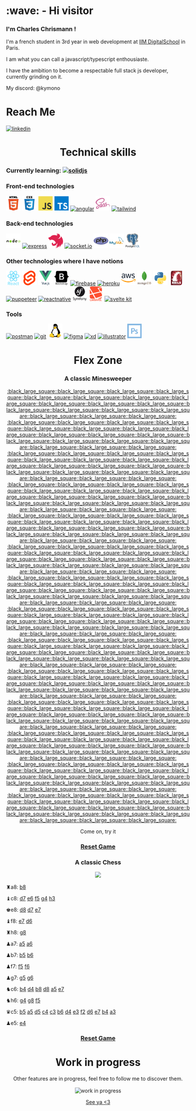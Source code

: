<h1>:wave: - Hi visitor</h1><h3>I'm Charles Chrismann !</h3><p>I'm a french student in 3rd year in web development at <a href="https://www.iim.fr" target="_blank" rel="noreferrer" title="Institut de l'Internet et du Multimédia">IIM DigitalSchool</a> in Paris.</p><p>I am what you can call a javascript/typescript enthousiaste.<p><p>I have the ambition to become a respectable full stack js developer, currently grinding on it.</p><p>My discord: @kymono</p><h1 align="left">Reach Me</h1><p align="left"><a href="https://www.linkedin.com/in/charles-chrismann/" target="blank"><img align="center" src="https://raw.githubusercontent.com/rahuldkjain/github-profile-readme-generator/master/src/images/icons/Social/linked-in-alt.svg" alt="linkedin" height="30" width="40" /></a></p><h1 align="center">Technical skills</h1><h3 align="left">Currently learning: <a href="https://www.solidjs.com/" target="_blank" rel="noreferrer"><img src="https://www.solidjs.com/assets/logo-123b04bc.svg" alt="solidjs" width="40" height="40"/></a> </h3><h3>Front-end technologies</h3><p align="left"><a href="https://www.w3.org/html/" target="_blank" rel="noreferrer"><img src="https://raw.githubusercontent.com/devicons/devicon/master/icons/html5/html5-original-wordmark.svg" alt="html5" width="40" height="40"/></a> <a href="https://www.w3.org/css/" target="_blank" rel="noreferrer"><img src="https://raw.githubusercontent.com/devicons/devicon/master/icons/css3/css3-original-wordmark.svg" alt="css3" width="40" height="40"/></a> <a href="https://developer.mozilla.org/en-US/docs/Web/JavaScript" target="_blank" rel="noreferrer"><img src="https://raw.githubusercontent.com/devicons/devicon/master/icons/javascript/javascript-original.svg" alt="javascript" width="40" height="40"/></a> <a href="https://www.typescriptlang.org/" target="_blank" rel="noreferrer"><img src="https://raw.githubusercontent.com/devicons/devicon/master/icons/typescript/typescript-original.svg" alt="typescript" width="40" height="40"/></a> <a href="https://angular.io" target="_blank" rel="noreferrer"><img src="https://angular.io/assets/images/logos/angular/angular.svg" alt="angular" width="40" height="40"/></a> <a href="https://sass-lang.com" target="_blank" rel="noreferrer"><img src="https://raw.githubusercontent.com/devicons/devicon/master/icons/sass/sass-original.svg" alt="sass" width="40" height="40"/></a> <a href="https://tailwindcss.com/" target="_blank" rel="noreferrer"><img src="https://www.vectorlogo.zone/logos/tailwindcss/tailwindcss-icon.svg" alt="tailwind" width="40" height="40"/></a> </p><h3>Back-end technologies</h3><p align="left"><a href="https://nodejs.org" target="_blank" rel="noreferrer"><img src="https://raw.githubusercontent.com/devicons/devicon/master/icons/nodejs/nodejs-original-wordmark.svg" alt="nodejs" width="40" height="40"/></a> <a href="https://expressjs.com" target="_blank" rel="noreferrer"><img src="https://expressjs.com/images/favicon.png" alt="express" width="40" height="40"/></a> <a href="https://nestjs.com/" target="_blank" rel="noreferrer"><img src="https://raw.githubusercontent.com/devicons/devicon/master/icons/nestjs/nestjs-plain.svg" alt="nestjs" width="40" height="40"/></a> <a href="https://socket.io" target="_blank" rel="noreferrer"><img src="https://cdn.worldvectorlogo.com/logos/socket-io-1.svg" alt="socket.io" width="40" height="40"/></a> <a href="https://www.php.net" target="_blank" rel="noreferrer"><img src="https://raw.githubusercontent.com/devicons/devicon/master/icons/php/php-original.svg" alt="php" width="40" height="40"/></a> <a href="https://www.mysql.com/" target="_blank" rel="noreferrer"><img src="https://raw.githubusercontent.com/devicons/devicon/master/icons/mysql/mysql-original-wordmark.svg" alt="mysql" width="40" height="40"/></a> <a href="https://www.postgresql.org/" target="_blank" rel="noreferrer"><img src="https://raw.githubusercontent.com/devicons/devicon/master/icons/postgresql/postgresql-original-wordmark.svg" alt="postgresql" width="40" height="40"/></a> </p><h3>Other technologies where I have notions</h3><p align="left"><a href="https://reactjs.org/" target="_blank" rel="noreferrer"><img src="https://raw.githubusercontent.com/devicons/devicon/master/icons/react/react-original-wordmark.svg" alt="react" width="40" height="40"/></a> <a href="https://svelte.dev/" target="_blank" rel="noreferrer"><img src="https://raw.githubusercontent.com/devicons/devicon/master/icons/svelte/svelte-original.svg" alt="svelte" width="40" height="40"/></a> <a href="https://vuejs.org/" target="_blank" rel="noreferrer"><img src="https://raw.githubusercontent.com/devicons/devicon/master/icons/vuejs/vuejs-original-wordmark.svg" alt="vuejs" width="40" height="40"/></a> <a href="https://getbootstrap.com" target="_blank" rel="noreferrer"><img src="https://raw.githubusercontent.com/devicons/devicon/master/icons/bootstrap/bootstrap-plain-wordmark.svg" alt="bootstrap" width="40" height="40"/></a> <a href="https://firebase.google.com/" target="_blank" rel="noreferrer"><img src="https://www.vectorlogo.zone/logos/firebase/firebase-icon.svg" alt="firebase" width="40" height="40"/></a> <a href="https://heroku.com" target="_blank" rel="noreferrer"><img src="https://www.vectorlogo.zone/logos/heroku/heroku-icon.svg" alt="heroku" width="40" height="40"/></a> <a href="https://aws.amazon.com" target="_blank" rel="noreferrer"><img src="https://raw.githubusercontent.com/devicons/devicon/master/icons/amazonwebservices/amazonwebservices-original-wordmark.svg" alt="aws" width="40" height="40"/></a> <a href="https://www.mongodb.com/" target="_blank" rel="noreferrer"><img src="https://raw.githubusercontent.com/devicons/devicon/master/icons/mongodb/mongodb-original-wordmark.svg" alt="mongodb" width="40" height="40"/></a> <a href="https://www.python.org" target="_blank" rel="noreferrer"><img src="https://raw.githubusercontent.com/devicons/devicon/master/icons/python/python-original.svg" alt="python" width="40" height="40"/></a> <a href="https://rubyonrails.org" target="_blank" rel="noreferrer"><img src="https://raw.githubusercontent.com/devicons/devicon/master/icons/rails/rails-original-wordmark.svg" alt="rubyonrails" width="40" height="40"/></a> <a href="https://github.com/puppeteer/puppeteer" target="_blank" rel="noreferrer"><img src="https://www.vectorlogo.zone/logos/pptrdev/pptrdev-official.svg" alt="puppeteer" width="40" height="40"/></a> <a href="https://reactnative.dev/" target="_blank" rel="noreferrer"><img src="https://reactnative.dev/img/header_logo.svg" alt="reactnative" width="40" height="40"/></a> <a href="https://symfony.com/" target="_blank" rel="noreferrer"><img src="https://raw.githubusercontent.com/devicons/devicon/master/icons/symfony/symfony-original-wordmark.svg" alt="symfony" width="40" height="40"/></a> <a href="https://laravel.com/" target="_blank" rel="noreferrer"><img src="https://raw.githubusercontent.com/devicons/devicon/master/icons/laravel/laravel-plain-wordmark.svg" alt="laravel" width="40" height="40"/></a> <a href="https://kit.svelte.dev/" target="_blank" rel="noreferrer"><img src="https://raw.githubusercontent.com/sveltejs/kit/master/sites/kit.svelte.dev/static/images/svelte-kit-horizontal.svg" alt="svelte kit" width="40" height="40"/></a> </p><h3>Tools</h3><p align="left"><a href="https://postman.com" target="_blank" rel="noreferrer"><img src="https://www.vectorlogo.zone/logos/getpostman/getpostman-icon.svg" alt="postman" width="40" height="40"/></a> <a href="https://git-scm.com/" target="_blank" rel="noreferrer"><img src="https://www.vectorlogo.zone/logos/git-scm/git-scm-icon.svg" alt="git" width="40" height="40"/></a> <a href="https://www.linux.org/" target="_blank" rel="noreferrer"><img src="https://raw.githubusercontent.com/devicons/devicon/master/icons/linux/linux-original.svg" alt="linux" width="40" height="40"/></a> <a href="https://www.figma.com/" target="_blank" rel="noreferrer"><img src="https://www.vectorlogo.zone/logos/figma/figma-icon.svg" alt="figma" width="40" height="40"/></a> <a href="https://www.adobe.com/products/xd.html" target="_blank" rel="noreferrer"><img src="https://cdn.worldvectorlogo.com/logos/adobe-xd.svg" alt="xd" width="40" height="40"/></a> <a href="https://www.adobe.com/in/products/illustrator.html" target="_blank" rel="noreferrer"><img src="https://www.vectorlogo.zone/logos/adobe_illustrator/adobe_illustrator-icon.svg" alt="illustrator" width="40" height="40"/></a> <a href="https://www.photoshop.com/en" target="_blank" rel="noreferrer"><img src="https://raw.githubusercontent.com/devicons/devicon/master/icons/photoshop/photoshop-line.svg" alt="photoshop" width="40" height="40"/></a> </p><h1 align="center">Flex Zone</h1><h3 align="center">A classic Minesweeper</h3><p align="center"><a href="http://aws.charles-chrismann.fr/minesweeper/click?x=0&y=0">:black_large_square:</a><a href="http://aws.charles-chrismann.fr/minesweeper/click?x=1&y=0">:black_large_square:</a><a href="http://aws.charles-chrismann.fr/minesweeper/click?x=2&y=0">:black_large_square:</a><a href="http://aws.charles-chrismann.fr/minesweeper/click?x=3&y=0">:black_large_square:</a><a href="http://aws.charles-chrismann.fr/minesweeper/click?x=4&y=0">:black_large_square:</a><a href="http://aws.charles-chrismann.fr/minesweeper/click?x=5&y=0">:black_large_square:</a><a href="http://aws.charles-chrismann.fr/minesweeper/click?x=6&y=0">:black_large_square:</a><a href="http://aws.charles-chrismann.fr/minesweeper/click?x=7&y=0">:black_large_square:</a><a href="http://aws.charles-chrismann.fr/minesweeper/click?x=8&y=0">:black_large_square:</a><a href="http://aws.charles-chrismann.fr/minesweeper/click?x=9&y=0">:black_large_square:</a><a href="http://aws.charles-chrismann.fr/minesweeper/click?x=10&y=0">:black_large_square:</a><a href="http://aws.charles-chrismann.fr/minesweeper/click?x=11&y=0">:black_large_square:</a><a href="http://aws.charles-chrismann.fr/minesweeper/click?x=12&y=0">:black_large_square:</a><a href="http://aws.charles-chrismann.fr/minesweeper/click?x=13&y=0">:black_large_square:</a><a href="http://aws.charles-chrismann.fr/minesweeper/click?x=14&y=0">:black_large_square:</a><a href="http://aws.charles-chrismann.fr/minesweeper/click?x=15&y=0">:black_large_square:</a><a href="http://aws.charles-chrismann.fr/minesweeper/click?x=16&y=0">:black_large_square:</a><a href="http://aws.charles-chrismann.fr/minesweeper/click?x=17&y=0">:black_large_square:</a><br><a href="http://aws.charles-chrismann.fr/minesweeper/click?x=0&y=1">:black_large_square:</a><a href="http://aws.charles-chrismann.fr/minesweeper/click?x=1&y=1">:black_large_square:</a><a href="http://aws.charles-chrismann.fr/minesweeper/click?x=2&y=1">:black_large_square:</a><a href="http://aws.charles-chrismann.fr/minesweeper/click?x=3&y=1">:black_large_square:</a><a href="http://aws.charles-chrismann.fr/minesweeper/click?x=4&y=1">:black_large_square:</a><a href="http://aws.charles-chrismann.fr/minesweeper/click?x=5&y=1">:black_large_square:</a><a href="http://aws.charles-chrismann.fr/minesweeper/click?x=6&y=1">:black_large_square:</a><a href="http://aws.charles-chrismann.fr/minesweeper/click?x=7&y=1">:black_large_square:</a><a href="http://aws.charles-chrismann.fr/minesweeper/click?x=8&y=1">:black_large_square:</a><a href="http://aws.charles-chrismann.fr/minesweeper/click?x=9&y=1">:black_large_square:</a><a href="http://aws.charles-chrismann.fr/minesweeper/click?x=10&y=1">:black_large_square:</a><a href="http://aws.charles-chrismann.fr/minesweeper/click?x=11&y=1">:black_large_square:</a><a href="http://aws.charles-chrismann.fr/minesweeper/click?x=12&y=1">:black_large_square:</a><a href="http://aws.charles-chrismann.fr/minesweeper/click?x=13&y=1">:black_large_square:</a><a href="http://aws.charles-chrismann.fr/minesweeper/click?x=14&y=1">:black_large_square:</a><a href="http://aws.charles-chrismann.fr/minesweeper/click?x=15&y=1">:black_large_square:</a><a href="http://aws.charles-chrismann.fr/minesweeper/click?x=16&y=1">:black_large_square:</a><a href="http://aws.charles-chrismann.fr/minesweeper/click?x=17&y=1">:black_large_square:</a><br><a href="http://aws.charles-chrismann.fr/minesweeper/click?x=0&y=2">:black_large_square:</a><a href="http://aws.charles-chrismann.fr/minesweeper/click?x=1&y=2">:black_large_square:</a><a href="http://aws.charles-chrismann.fr/minesweeper/click?x=2&y=2">:black_large_square:</a><a href="http://aws.charles-chrismann.fr/minesweeper/click?x=3&y=2">:black_large_square:</a><a href="http://aws.charles-chrismann.fr/minesweeper/click?x=4&y=2">:black_large_square:</a><a href="http://aws.charles-chrismann.fr/minesweeper/click?x=5&y=2">:black_large_square:</a><a href="http://aws.charles-chrismann.fr/minesweeper/click?x=6&y=2">:black_large_square:</a><a href="http://aws.charles-chrismann.fr/minesweeper/click?x=7&y=2">:black_large_square:</a><a href="http://aws.charles-chrismann.fr/minesweeper/click?x=8&y=2">:black_large_square:</a><a href="http://aws.charles-chrismann.fr/minesweeper/click?x=9&y=2">:black_large_square:</a><a href="http://aws.charles-chrismann.fr/minesweeper/click?x=10&y=2">:black_large_square:</a><a href="http://aws.charles-chrismann.fr/minesweeper/click?x=11&y=2">:black_large_square:</a><a href="http://aws.charles-chrismann.fr/minesweeper/click?x=12&y=2">:black_large_square:</a><a href="http://aws.charles-chrismann.fr/minesweeper/click?x=13&y=2">:black_large_square:</a><a href="http://aws.charles-chrismann.fr/minesweeper/click?x=14&y=2">:black_large_square:</a><a href="http://aws.charles-chrismann.fr/minesweeper/click?x=15&y=2">:black_large_square:</a><a href="http://aws.charles-chrismann.fr/minesweeper/click?x=16&y=2">:black_large_square:</a><a href="http://aws.charles-chrismann.fr/minesweeper/click?x=17&y=2">:black_large_square:</a><br><a href="http://aws.charles-chrismann.fr/minesweeper/click?x=0&y=3">:black_large_square:</a><a href="http://aws.charles-chrismann.fr/minesweeper/click?x=1&y=3">:black_large_square:</a><a href="http://aws.charles-chrismann.fr/minesweeper/click?x=2&y=3">:black_large_square:</a><a href="http://aws.charles-chrismann.fr/minesweeper/click?x=3&y=3">:black_large_square:</a><a href="http://aws.charles-chrismann.fr/minesweeper/click?x=4&y=3">:black_large_square:</a><a href="http://aws.charles-chrismann.fr/minesweeper/click?x=5&y=3">:black_large_square:</a><a href="http://aws.charles-chrismann.fr/minesweeper/click?x=6&y=3">:black_large_square:</a><a href="http://aws.charles-chrismann.fr/minesweeper/click?x=7&y=3">:black_large_square:</a><a href="http://aws.charles-chrismann.fr/minesweeper/click?x=8&y=3">:black_large_square:</a><a href="http://aws.charles-chrismann.fr/minesweeper/click?x=9&y=3">:black_large_square:</a><a href="http://aws.charles-chrismann.fr/minesweeper/click?x=10&y=3">:black_large_square:</a><a href="http://aws.charles-chrismann.fr/minesweeper/click?x=11&y=3">:black_large_square:</a><a href="http://aws.charles-chrismann.fr/minesweeper/click?x=12&y=3">:black_large_square:</a><a href="http://aws.charles-chrismann.fr/minesweeper/click?x=13&y=3">:black_large_square:</a><a href="http://aws.charles-chrismann.fr/minesweeper/click?x=14&y=3">:black_large_square:</a><a href="http://aws.charles-chrismann.fr/minesweeper/click?x=15&y=3">:black_large_square:</a><a href="http://aws.charles-chrismann.fr/minesweeper/click?x=16&y=3">:black_large_square:</a><a href="http://aws.charles-chrismann.fr/minesweeper/click?x=17&y=3">:black_large_square:</a><br><a href="http://aws.charles-chrismann.fr/minesweeper/click?x=0&y=4">:black_large_square:</a><a href="http://aws.charles-chrismann.fr/minesweeper/click?x=1&y=4">:black_large_square:</a><a href="http://aws.charles-chrismann.fr/minesweeper/click?x=2&y=4">:black_large_square:</a><a href="http://aws.charles-chrismann.fr/minesweeper/click?x=3&y=4">:black_large_square:</a><a href="http://aws.charles-chrismann.fr/minesweeper/click?x=4&y=4">:black_large_square:</a><a href="http://aws.charles-chrismann.fr/minesweeper/click?x=5&y=4">:black_large_square:</a><a href="http://aws.charles-chrismann.fr/minesweeper/click?x=6&y=4">:black_large_square:</a><a href="http://aws.charles-chrismann.fr/minesweeper/click?x=7&y=4">:black_large_square:</a><a href="http://aws.charles-chrismann.fr/minesweeper/click?x=8&y=4">:black_large_square:</a><a href="http://aws.charles-chrismann.fr/minesweeper/click?x=9&y=4">:black_large_square:</a><a href="http://aws.charles-chrismann.fr/minesweeper/click?x=10&y=4">:black_large_square:</a><a href="http://aws.charles-chrismann.fr/minesweeper/click?x=11&y=4">:black_large_square:</a><a href="http://aws.charles-chrismann.fr/minesweeper/click?x=12&y=4">:black_large_square:</a><a href="http://aws.charles-chrismann.fr/minesweeper/click?x=13&y=4">:black_large_square:</a><a href="http://aws.charles-chrismann.fr/minesweeper/click?x=14&y=4">:black_large_square:</a><a href="http://aws.charles-chrismann.fr/minesweeper/click?x=15&y=4">:black_large_square:</a><a href="http://aws.charles-chrismann.fr/minesweeper/click?x=16&y=4">:black_large_square:</a><a href="http://aws.charles-chrismann.fr/minesweeper/click?x=17&y=4">:black_large_square:</a><br><a href="http://aws.charles-chrismann.fr/minesweeper/click?x=0&y=5">:black_large_square:</a><a href="http://aws.charles-chrismann.fr/minesweeper/click?x=1&y=5">:black_large_square:</a><a href="http://aws.charles-chrismann.fr/minesweeper/click?x=2&y=5">:black_large_square:</a><a href="http://aws.charles-chrismann.fr/minesweeper/click?x=3&y=5">:black_large_square:</a><a href="http://aws.charles-chrismann.fr/minesweeper/click?x=4&y=5">:black_large_square:</a><a href="http://aws.charles-chrismann.fr/minesweeper/click?x=5&y=5">:black_large_square:</a><a href="http://aws.charles-chrismann.fr/minesweeper/click?x=6&y=5">:black_large_square:</a><a href="http://aws.charles-chrismann.fr/minesweeper/click?x=7&y=5">:black_large_square:</a><a href="http://aws.charles-chrismann.fr/minesweeper/click?x=8&y=5">:black_large_square:</a><a href="http://aws.charles-chrismann.fr/minesweeper/click?x=9&y=5">:black_large_square:</a><a href="http://aws.charles-chrismann.fr/minesweeper/click?x=10&y=5">:black_large_square:</a><a href="http://aws.charles-chrismann.fr/minesweeper/click?x=11&y=5">:black_large_square:</a><a href="http://aws.charles-chrismann.fr/minesweeper/click?x=12&y=5">:black_large_square:</a><a href="http://aws.charles-chrismann.fr/minesweeper/click?x=13&y=5">:black_large_square:</a><a href="http://aws.charles-chrismann.fr/minesweeper/click?x=14&y=5">:black_large_square:</a><a href="http://aws.charles-chrismann.fr/minesweeper/click?x=15&y=5">:black_large_square:</a><a href="http://aws.charles-chrismann.fr/minesweeper/click?x=16&y=5">:black_large_square:</a><a href="http://aws.charles-chrismann.fr/minesweeper/click?x=17&y=5">:black_large_square:</a><br><a href="http://aws.charles-chrismann.fr/minesweeper/click?x=0&y=6">:black_large_square:</a><a href="http://aws.charles-chrismann.fr/minesweeper/click?x=1&y=6">:black_large_square:</a><a href="http://aws.charles-chrismann.fr/minesweeper/click?x=2&y=6">:black_large_square:</a><a href="http://aws.charles-chrismann.fr/minesweeper/click?x=3&y=6">:black_large_square:</a><a href="http://aws.charles-chrismann.fr/minesweeper/click?x=4&y=6">:black_large_square:</a><a href="http://aws.charles-chrismann.fr/minesweeper/click?x=5&y=6">:black_large_square:</a><a href="http://aws.charles-chrismann.fr/minesweeper/click?x=6&y=6">:black_large_square:</a><a href="http://aws.charles-chrismann.fr/minesweeper/click?x=7&y=6">:black_large_square:</a><a href="http://aws.charles-chrismann.fr/minesweeper/click?x=8&y=6">:black_large_square:</a><a href="http://aws.charles-chrismann.fr/minesweeper/click?x=9&y=6">:black_large_square:</a><a href="http://aws.charles-chrismann.fr/minesweeper/click?x=10&y=6">:black_large_square:</a><a href="http://aws.charles-chrismann.fr/minesweeper/click?x=11&y=6">:black_large_square:</a><a href="http://aws.charles-chrismann.fr/minesweeper/click?x=12&y=6">:black_large_square:</a><a href="http://aws.charles-chrismann.fr/minesweeper/click?x=13&y=6">:black_large_square:</a><a href="http://aws.charles-chrismann.fr/minesweeper/click?x=14&y=6">:black_large_square:</a><a href="http://aws.charles-chrismann.fr/minesweeper/click?x=15&y=6">:black_large_square:</a><a href="http://aws.charles-chrismann.fr/minesweeper/click?x=16&y=6">:black_large_square:</a><a href="http://aws.charles-chrismann.fr/minesweeper/click?x=17&y=6">:black_large_square:</a><br><a href="http://aws.charles-chrismann.fr/minesweeper/click?x=0&y=7">:black_large_square:</a><a href="http://aws.charles-chrismann.fr/minesweeper/click?x=1&y=7">:black_large_square:</a><a href="http://aws.charles-chrismann.fr/minesweeper/click?x=2&y=7">:black_large_square:</a><a href="http://aws.charles-chrismann.fr/minesweeper/click?x=3&y=7">:black_large_square:</a><a href="http://aws.charles-chrismann.fr/minesweeper/click?x=4&y=7">:black_large_square:</a><a href="http://aws.charles-chrismann.fr/minesweeper/click?x=5&y=7">:black_large_square:</a><a href="http://aws.charles-chrismann.fr/minesweeper/click?x=6&y=7">:black_large_square:</a><a href="http://aws.charles-chrismann.fr/minesweeper/click?x=7&y=7">:black_large_square:</a><a href="http://aws.charles-chrismann.fr/minesweeper/click?x=8&y=7">:black_large_square:</a><a href="http://aws.charles-chrismann.fr/minesweeper/click?x=9&y=7">:black_large_square:</a><a href="http://aws.charles-chrismann.fr/minesweeper/click?x=10&y=7">:black_large_square:</a><a href="http://aws.charles-chrismann.fr/minesweeper/click?x=11&y=7">:black_large_square:</a><a href="http://aws.charles-chrismann.fr/minesweeper/click?x=12&y=7">:black_large_square:</a><a href="http://aws.charles-chrismann.fr/minesweeper/click?x=13&y=7">:black_large_square:</a><a href="http://aws.charles-chrismann.fr/minesweeper/click?x=14&y=7">:black_large_square:</a><a href="http://aws.charles-chrismann.fr/minesweeper/click?x=15&y=7">:black_large_square:</a><a href="http://aws.charles-chrismann.fr/minesweeper/click?x=16&y=7">:black_large_square:</a><a href="http://aws.charles-chrismann.fr/minesweeper/click?x=17&y=7">:black_large_square:</a><br><a href="http://aws.charles-chrismann.fr/minesweeper/click?x=0&y=8">:black_large_square:</a><a href="http://aws.charles-chrismann.fr/minesweeper/click?x=1&y=8">:black_large_square:</a><a href="http://aws.charles-chrismann.fr/minesweeper/click?x=2&y=8">:black_large_square:</a><a href="http://aws.charles-chrismann.fr/minesweeper/click?x=3&y=8">:black_large_square:</a><a href="http://aws.charles-chrismann.fr/minesweeper/click?x=4&y=8">:black_large_square:</a><a href="http://aws.charles-chrismann.fr/minesweeper/click?x=5&y=8">:black_large_square:</a><a href="http://aws.charles-chrismann.fr/minesweeper/click?x=6&y=8">:black_large_square:</a><a href="http://aws.charles-chrismann.fr/minesweeper/click?x=7&y=8">:black_large_square:</a><a href="http://aws.charles-chrismann.fr/minesweeper/click?x=8&y=8">:black_large_square:</a><a href="http://aws.charles-chrismann.fr/minesweeper/click?x=9&y=8">:black_large_square:</a><a href="http://aws.charles-chrismann.fr/minesweeper/click?x=10&y=8">:black_large_square:</a><a href="http://aws.charles-chrismann.fr/minesweeper/click?x=11&y=8">:black_large_square:</a><a href="http://aws.charles-chrismann.fr/minesweeper/click?x=12&y=8">:black_large_square:</a><a href="http://aws.charles-chrismann.fr/minesweeper/click?x=13&y=8">:black_large_square:</a><a href="http://aws.charles-chrismann.fr/minesweeper/click?x=14&y=8">:black_large_square:</a><a href="http://aws.charles-chrismann.fr/minesweeper/click?x=15&y=8">:black_large_square:</a><a href="http://aws.charles-chrismann.fr/minesweeper/click?x=16&y=8">:black_large_square:</a><a href="http://aws.charles-chrismann.fr/minesweeper/click?x=17&y=8">:black_large_square:</a><br><a href="http://aws.charles-chrismann.fr/minesweeper/click?x=0&y=9">:black_large_square:</a><a href="http://aws.charles-chrismann.fr/minesweeper/click?x=1&y=9">:black_large_square:</a><a href="http://aws.charles-chrismann.fr/minesweeper/click?x=2&y=9">:black_large_square:</a><a href="http://aws.charles-chrismann.fr/minesweeper/click?x=3&y=9">:black_large_square:</a><a href="http://aws.charles-chrismann.fr/minesweeper/click?x=4&y=9">:black_large_square:</a><a href="http://aws.charles-chrismann.fr/minesweeper/click?x=5&y=9">:black_large_square:</a><a href="http://aws.charles-chrismann.fr/minesweeper/click?x=6&y=9">:black_large_square:</a><a href="http://aws.charles-chrismann.fr/minesweeper/click?x=7&y=9">:black_large_square:</a><a href="http://aws.charles-chrismann.fr/minesweeper/click?x=8&y=9">:black_large_square:</a><a href="http://aws.charles-chrismann.fr/minesweeper/click?x=9&y=9">:black_large_square:</a><a href="http://aws.charles-chrismann.fr/minesweeper/click?x=10&y=9">:black_large_square:</a><a href="http://aws.charles-chrismann.fr/minesweeper/click?x=11&y=9">:black_large_square:</a><a href="http://aws.charles-chrismann.fr/minesweeper/click?x=12&y=9">:black_large_square:</a><a href="http://aws.charles-chrismann.fr/minesweeper/click?x=13&y=9">:black_large_square:</a><a href="http://aws.charles-chrismann.fr/minesweeper/click?x=14&y=9">:black_large_square:</a><a href="http://aws.charles-chrismann.fr/minesweeper/click?x=15&y=9">:black_large_square:</a><a href="http://aws.charles-chrismann.fr/minesweeper/click?x=16&y=9">:black_large_square:</a><a href="http://aws.charles-chrismann.fr/minesweeper/click?x=17&y=9">:black_large_square:</a><br><a href="http://aws.charles-chrismann.fr/minesweeper/click?x=0&y=10">:black_large_square:</a><a href="http://aws.charles-chrismann.fr/minesweeper/click?x=1&y=10">:black_large_square:</a><a href="http://aws.charles-chrismann.fr/minesweeper/click?x=2&y=10">:black_large_square:</a><a href="http://aws.charles-chrismann.fr/minesweeper/click?x=3&y=10">:black_large_square:</a><a href="http://aws.charles-chrismann.fr/minesweeper/click?x=4&y=10">:black_large_square:</a><a href="http://aws.charles-chrismann.fr/minesweeper/click?x=5&y=10">:black_large_square:</a><a href="http://aws.charles-chrismann.fr/minesweeper/click?x=6&y=10">:black_large_square:</a><a href="http://aws.charles-chrismann.fr/minesweeper/click?x=7&y=10">:black_large_square:</a><a href="http://aws.charles-chrismann.fr/minesweeper/click?x=8&y=10">:black_large_square:</a><a href="http://aws.charles-chrismann.fr/minesweeper/click?x=9&y=10">:black_large_square:</a><a href="http://aws.charles-chrismann.fr/minesweeper/click?x=10&y=10">:black_large_square:</a><a href="http://aws.charles-chrismann.fr/minesweeper/click?x=11&y=10">:black_large_square:</a><a href="http://aws.charles-chrismann.fr/minesweeper/click?x=12&y=10">:black_large_square:</a><a href="http://aws.charles-chrismann.fr/minesweeper/click?x=13&y=10">:black_large_square:</a><a href="http://aws.charles-chrismann.fr/minesweeper/click?x=14&y=10">:black_large_square:</a><a href="http://aws.charles-chrismann.fr/minesweeper/click?x=15&y=10">:black_large_square:</a><a href="http://aws.charles-chrismann.fr/minesweeper/click?x=16&y=10">:black_large_square:</a><a href="http://aws.charles-chrismann.fr/minesweeper/click?x=17&y=10">:black_large_square:</a><br><a href="http://aws.charles-chrismann.fr/minesweeper/click?x=0&y=11">:black_large_square:</a><a href="http://aws.charles-chrismann.fr/minesweeper/click?x=1&y=11">:black_large_square:</a><a href="http://aws.charles-chrismann.fr/minesweeper/click?x=2&y=11">:black_large_square:</a><a href="http://aws.charles-chrismann.fr/minesweeper/click?x=3&y=11">:black_large_square:</a><a href="http://aws.charles-chrismann.fr/minesweeper/click?x=4&y=11">:black_large_square:</a><a href="http://aws.charles-chrismann.fr/minesweeper/click?x=5&y=11">:black_large_square:</a><a href="http://aws.charles-chrismann.fr/minesweeper/click?x=6&y=11">:black_large_square:</a><a href="http://aws.charles-chrismann.fr/minesweeper/click?x=7&y=11">:black_large_square:</a><a href="http://aws.charles-chrismann.fr/minesweeper/click?x=8&y=11">:black_large_square:</a><a href="http://aws.charles-chrismann.fr/minesweeper/click?x=9&y=11">:black_large_square:</a><a href="http://aws.charles-chrismann.fr/minesweeper/click?x=10&y=11">:black_large_square:</a><a href="http://aws.charles-chrismann.fr/minesweeper/click?x=11&y=11">:black_large_square:</a><a href="http://aws.charles-chrismann.fr/minesweeper/click?x=12&y=11">:black_large_square:</a><a href="http://aws.charles-chrismann.fr/minesweeper/click?x=13&y=11">:black_large_square:</a><a href="http://aws.charles-chrismann.fr/minesweeper/click?x=14&y=11">:black_large_square:</a><a href="http://aws.charles-chrismann.fr/minesweeper/click?x=15&y=11">:black_large_square:</a><a href="http://aws.charles-chrismann.fr/minesweeper/click?x=16&y=11">:black_large_square:</a><a href="http://aws.charles-chrismann.fr/minesweeper/click?x=17&y=11">:black_large_square:</a><br><a href="http://aws.charles-chrismann.fr/minesweeper/click?x=0&y=12">:black_large_square:</a><a href="http://aws.charles-chrismann.fr/minesweeper/click?x=1&y=12">:black_large_square:</a><a href="http://aws.charles-chrismann.fr/minesweeper/click?x=2&y=12">:black_large_square:</a><a href="http://aws.charles-chrismann.fr/minesweeper/click?x=3&y=12">:black_large_square:</a><a href="http://aws.charles-chrismann.fr/minesweeper/click?x=4&y=12">:black_large_square:</a><a href="http://aws.charles-chrismann.fr/minesweeper/click?x=5&y=12">:black_large_square:</a><a href="http://aws.charles-chrismann.fr/minesweeper/click?x=6&y=12">:black_large_square:</a><a href="http://aws.charles-chrismann.fr/minesweeper/click?x=7&y=12">:black_large_square:</a><a href="http://aws.charles-chrismann.fr/minesweeper/click?x=8&y=12">:black_large_square:</a><a href="http://aws.charles-chrismann.fr/minesweeper/click?x=9&y=12">:black_large_square:</a><a href="http://aws.charles-chrismann.fr/minesweeper/click?x=10&y=12">:black_large_square:</a><a href="http://aws.charles-chrismann.fr/minesweeper/click?x=11&y=12">:black_large_square:</a><a href="http://aws.charles-chrismann.fr/minesweeper/click?x=12&y=12">:black_large_square:</a><a href="http://aws.charles-chrismann.fr/minesweeper/click?x=13&y=12">:black_large_square:</a><a href="http://aws.charles-chrismann.fr/minesweeper/click?x=14&y=12">:black_large_square:</a><a href="http://aws.charles-chrismann.fr/minesweeper/click?x=15&y=12">:black_large_square:</a><a href="http://aws.charles-chrismann.fr/minesweeper/click?x=16&y=12">:black_large_square:</a><a href="http://aws.charles-chrismann.fr/minesweeper/click?x=17&y=12">:black_large_square:</a><br><a href="http://aws.charles-chrismann.fr/minesweeper/click?x=0&y=13">:black_large_square:</a><a href="http://aws.charles-chrismann.fr/minesweeper/click?x=1&y=13">:black_large_square:</a><a href="http://aws.charles-chrismann.fr/minesweeper/click?x=2&y=13">:black_large_square:</a><a href="http://aws.charles-chrismann.fr/minesweeper/click?x=3&y=13">:black_large_square:</a><a href="http://aws.charles-chrismann.fr/minesweeper/click?x=4&y=13">:black_large_square:</a><a href="http://aws.charles-chrismann.fr/minesweeper/click?x=5&y=13">:black_large_square:</a><a href="http://aws.charles-chrismann.fr/minesweeper/click?x=6&y=13">:black_large_square:</a><a href="http://aws.charles-chrismann.fr/minesweeper/click?x=7&y=13">:black_large_square:</a><a href="http://aws.charles-chrismann.fr/minesweeper/click?x=8&y=13">:black_large_square:</a><a href="http://aws.charles-chrismann.fr/minesweeper/click?x=9&y=13">:black_large_square:</a><a href="http://aws.charles-chrismann.fr/minesweeper/click?x=10&y=13">:black_large_square:</a><a href="http://aws.charles-chrismann.fr/minesweeper/click?x=11&y=13">:black_large_square:</a><a href="http://aws.charles-chrismann.fr/minesweeper/click?x=12&y=13">:black_large_square:</a><a href="http://aws.charles-chrismann.fr/minesweeper/click?x=13&y=13">:black_large_square:</a><a href="http://aws.charles-chrismann.fr/minesweeper/click?x=14&y=13">:black_large_square:</a><a href="http://aws.charles-chrismann.fr/minesweeper/click?x=15&y=13">:black_large_square:</a><a href="http://aws.charles-chrismann.fr/minesweeper/click?x=16&y=13">:black_large_square:</a><a href="http://aws.charles-chrismann.fr/minesweeper/click?x=17&y=13">:black_large_square:</a><br></p><p align="center">Come on, try it</p><h3 align="center"><a href="http://aws.charles-chrismann.fr/minesweeper/new">Reset Game</a></h3><h3 align="center">A classic Chess</h3><p align="center"><img width="256" src="http://aws.charles-chrismann.fr/board.png" /></p><p>♜a8: <a href="http://aws.charles-chrismann.fr/chess/move?x1=0&y1=0&x2=1&y2=0">b8</a> </p><p>♝c8: <a href="http://aws.charles-chrismann.fr/chess/move?x1=2&y1=0&x2=3&y2=1">d7</a> <a href="http://aws.charles-chrismann.fr/chess/move?x1=2&y1=0&x2=4&y2=2">e6</a> <a href="http://aws.charles-chrismann.fr/chess/move?x1=2&y1=0&x2=5&y2=3">f5</a> <a href="http://aws.charles-chrismann.fr/chess/move?x1=2&y1=0&x2=6&y2=4">g4</a> <a href="http://aws.charles-chrismann.fr/chess/move?x1=2&y1=0&x2=7&y2=5">h3</a> </p><p>♚e8: <a href="http://aws.charles-chrismann.fr/chess/move?x1=4&y1=0&x2=3&y2=0">d8</a> <a href="http://aws.charles-chrismann.fr/chess/move?x1=4&y1=0&x2=3&y2=1">d7</a> <a href="http://aws.charles-chrismann.fr/chess/move?x1=4&y1=0&x2=4&y2=1">e7</a> </p><p>♝f8: <a href="http://aws.charles-chrismann.fr/chess/move?x1=5&y1=0&x2=4&y2=1">e7</a> <a href="http://aws.charles-chrismann.fr/chess/move?x1=5&y1=0&x2=3&y2=2">d6</a> </p><p>♜h8: <a href="http://aws.charles-chrismann.fr/chess/move?x1=7&y1=0&x2=6&y2=0">g8</a> </p><p>♟a7: <a href="http://aws.charles-chrismann.fr/chess/move?x1=0&y1=1&x2=0&y2=3">a5</a> <a href="http://aws.charles-chrismann.fr/chess/move?x1=0&y1=1&x2=0&y2=2">a6</a> </p><p>♟b7: <a href="http://aws.charles-chrismann.fr/chess/move?x1=1&y1=1&x2=1&y2=3">b5</a> <a href="http://aws.charles-chrismann.fr/chess/move?x1=1&y1=1&x2=1&y2=2">b6</a> </p><p>♟f7: <a href="http://aws.charles-chrismann.fr/chess/move?x1=5&y1=1&x2=5&y2=3">f5</a> <a href="http://aws.charles-chrismann.fr/chess/move?x1=5&y1=1&x2=5&y2=2">f6</a> </p><p>♟g7: <a href="http://aws.charles-chrismann.fr/chess/move?x1=6&y1=1&x2=6&y2=3">g5</a> <a href="http://aws.charles-chrismann.fr/chess/move?x1=6&y1=1&x2=6&y2=2">g6</a> </p><p>♞c6: <a href="http://aws.charles-chrismann.fr/chess/move?x1=2&y1=2&x2=1&y2=4">b4</a> <a href="http://aws.charles-chrismann.fr/chess/move?x1=2&y1=2&x2=3&y2=4">d4</a> <a href="http://aws.charles-chrismann.fr/chess/move?x1=2&y1=2&x2=1&y2=0">b8</a> <a href="http://aws.charles-chrismann.fr/chess/move?x1=2&y1=2&x2=3&y2=0">d8</a> <a href="http://aws.charles-chrismann.fr/chess/move?x1=2&y1=2&x2=0&y2=3">a5</a> <a href="http://aws.charles-chrismann.fr/chess/move?x1=2&y1=2&x2=4&y2=1">e7</a> </p><p>♞h6: <a href="http://aws.charles-chrismann.fr/chess/move?x1=7&y1=2&x2=6&y2=4">g4</a> <a href="http://aws.charles-chrismann.fr/chess/move?x1=7&y1=2&x2=6&y2=0">g8</a> <a href="http://aws.charles-chrismann.fr/chess/move?x1=7&y1=2&x2=5&y2=3">f5</a> </p><p>♛c5: <a href="http://aws.charles-chrismann.fr/chess/move?x1=2&y1=3&x2=1&y2=3">b5</a> <a href="http://aws.charles-chrismann.fr/chess/move?x1=2&y1=3&x2=0&y2=3">a5</a> <a href="http://aws.charles-chrismann.fr/chess/move?x1=2&y1=3&x2=3&y2=3">d5</a> <a href="http://aws.charles-chrismann.fr/chess/move?x1=2&y1=3&x2=2&y2=4">c4</a> <a href="http://aws.charles-chrismann.fr/chess/move?x1=2&y1=3&x2=2&y2=5">c3</a> <a href="http://aws.charles-chrismann.fr/chess/move?x1=2&y1=3&x2=1&y2=2">b6</a> <a href="http://aws.charles-chrismann.fr/chess/move?x1=2&y1=3&x2=3&y2=4">d4</a> <a href="http://aws.charles-chrismann.fr/chess/move?x1=2&y1=3&x2=4&y2=5">e3</a> <a href="http://aws.charles-chrismann.fr/chess/move?x1=2&y1=3&x2=5&y2=6">f2</a> <a href="http://aws.charles-chrismann.fr/chess/move?x1=2&y1=3&x2=3&y2=2">d6</a> <a href="http://aws.charles-chrismann.fr/chess/move?x1=2&y1=3&x2=4&y2=1">e7</a> <a href="http://aws.charles-chrismann.fr/chess/move?x1=2&y1=3&x2=1&y2=4">b4</a> <a href="http://aws.charles-chrismann.fr/chess/move?x1=2&y1=3&x2=0&y2=5">a3</a> </p><p>♟e5: <a href="http://aws.charles-chrismann.fr/chess/move?x1=4&y1=3&x2=4&y2=4">e4</a> </p><h3 align="center"><a href="http://aws.charles-chrismann.fr/chess/new">Reset Game</a></h3><h1 align="center">Work in progress</h1><p align="center">Other features are in progress, feel free to follow me to discover them.</p><p align="center"><img align="center" src="http://aws.charles-chrismann.fr/trigger" alt="work in progress" width="256" /></p><p align="center"><a href="https://github.com/Charles-Chrismann">See ya <3</a></p>